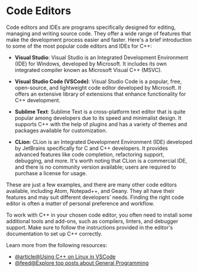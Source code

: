 # Code Editors

Code editors and IDEs are programs specifically designed for editing, managing and writing source code. They offer a wide range of features that make the development process easier and faster. Here's a brief introduction to some of the most popular code editors and IDEs for C++:

- **Visual Studio**: Visual Studio is an Integrated Development Environment (IDE) for Windows, developed by Microsoft. It includes its own integrated compiler known as Microsoft Visual C++ (MSVC).

- **Visual Studio Code (VSCode)**: Visual Studio Code is a popular, free, open-source, and lightweight code editor developed by Microsoft. It offers an extensive library of extensions that enhance functionality for C++ development.

- **Sublime Text**: Sublime Text is a cross-platform text editor that is quite popular among developers due to its speed and minimalist design. It supports C++ with the help of plugins and has a variety of themes and packages available for customization.

- **CLion**: CLion is an Integrated Development Environment (IDE) developed by JetBrains specifically for C and C++ developers. It provides advanced features like code completion, refactoring support, debugging, and more. It's worth noting that CLion is a commercial IDE, and there is no community version available; users are required to purchase a license for usage.

These are just a few examples, and there are many other code editors available, including Atom, Notepad++, and Geany. They all have their features and may suit different developers' needs. Finding the right code editor is often a matter of personal preference and workflow.

To work with C++ in your chosen code editor, you often need to install some additional tools and add-ons, such as compilers, linters, and debugger support. Make sure to follow the instructions provided in the editor's documentation to set up C++ correctly.

Learn more from the following resources:

- [@article@Using C++ on Linux in VSCode](https://code.visualstudio.com/docs/cpp/config-linux)
- [@feed@Explore top posts about General Programming](https://app.daily.dev/tags/general-programming?ref=roadmapsh)
